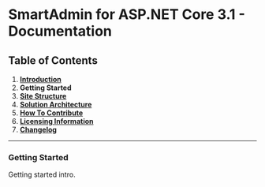 # SmartAdmin for ASP.NET Core 3.1 - Documentation

## Table of Contents

1. **[Introduction](introduction.md)**
1. **Getting Started**
1. **[Site Structure](site-structure.md)**
1. **[Solution Architecture](solution-architecture.md)**
1. **[How To Contribute](howto-contribute.md)**
1. **[Licensing Information](licensing-information.md)**
1. **[Changelog](changelog.md)**

---

### Getting Started

Getting started intro.
